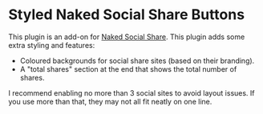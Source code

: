 # Styled Naked Social Share Buttons

This plugin is an add-on for [Naked Social Share](https://github.com/nosegraze/naked-social-share). This plugin adds some extra styling and features:

* Coloured backgrounds for social share sites (based on their branding).
* A "total shares" section at the end that shows the total number of shares.

I recommend enabling no more than 3 social sites to avoid layout issues. If you use more than that, they may not all fit neatly on one line.